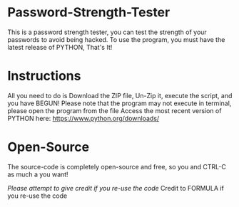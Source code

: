 # Password-Strength-Tester
This is a password strength tester, you can test the strength of your passwords to avoid being hacked.
To use the program, you must have the latest release of PYTHON, That's It!




# Instructions
All you need to do is Download the ZIP file, Un-Zip it, execute the script, and you have BEGUN!
Please note that the program may not execute in terminal, please open the program from the file
Access the most recent version of PYTHON here: https://www.python.org/downloads/
# Open-Source
The source-code is completely open-source and free, so you and CTRL-C as much a you want!

*Please attempt to give credit if you re-use the code*
Credit to FORMULA if you re-use the code
